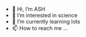 - 👋 Hi, I’m ASH
- 👀 I’m interested in science
- 🌱 I’m currently learning lots
- 📫 How to reach me ...

<!---
wnqlwnql/wnqlwnql is a ✨ special ✨ repository because its `README.md` (this file) appears on your GitHub profile.
You can click the Preview link to take a look at your changes.
--->
